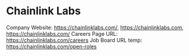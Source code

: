 # Chainlink Labs

Company Website: https://chainlinklabs.com/, https://chainlinklabs.com, https://chainlinklabs.com/
Careers Page URL: https://chainlinklabs.com/careers
Job Board URL temp: https://chainlinklabs.com/open-roles